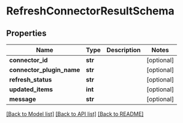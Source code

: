# RefreshConnectorResultSchema

## Properties
Name | Type | Description | Notes
------------ | ------------- | ------------- | -------------
**connector_id** | **str** |  | [optional] 
**connector_plugin_name** | **str** |  | [optional] 
**refresh_status** | **str** |  | [optional] 
**updated_items** | **int** |  | [optional] 
**message** | **str** |  | [optional] 

[[Back to Model list]](../README.md#documentation-for-models) [[Back to API list]](../README.md#documentation-for-api-endpoints) [[Back to README]](../README.md)

